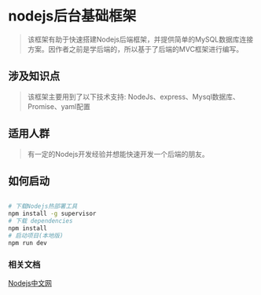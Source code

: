 # nodejs后台基础框架

> 该框架有助于快速搭建Nodejs后端框架，并提供简单的MySQL数据库连接方案。因作者之前是学后端的，所以基于了后端的MVC框架进行编写。
## 涉及知识点

> 该框架主要用到了以下技术支持: NodeJs、express、Mysql数据库、Promise、yaml配置

## 适用人群
> 有一定的Nodejs开发经验并想能快速开发一个后端的朋友。
## 如何启动

``` bash

# 下载Nodejs热部署工具
npm install -g supervisor
# 下载 dependencies
npm install
# 启动项目(本地版)
npm run dev

```
### 相关文档
[Nodejs中文网](http://nodejs.cn)
